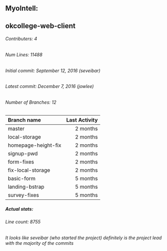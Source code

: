 ## MyoIntell:


## okcollege-web-client
###### Contributers: 4
###### Num Lines: 11488
###### Initial commit: September 12, 2016 (seveibar)
###### Latest commit: December 7, 2016 (jowlee)
###### Number of Branches: 12
| Branch name | Last Activity |
|:------------|--------------:|
| master | 2 months |
| local-storage | 2 months |
| homepage-height-fix | 2 months |
| signup-pwd | 2 months |
| form-fixes | 2 months |
| fix-local-storage | 2 months |
| basic-form | 5 months |
| landing-bstrap | 5 months |
| survey-fixes | 5 months |

##### Actual stats:
###### Line count:  8755
###### It looks like seveibar (who started the project) definitely is the project lead with the majority of the commits

